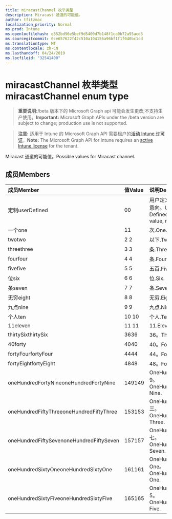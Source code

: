 ```yaml
---
title: miracastChannel 枚举类型
description: Miracast 通道的可能值。
author: tfitzmac
localization_priority: Normal
ms.prod: Intune
ms.openlocfilehash: e352bd96e5bef9d5400d7b148f1ca0b72a95acd3
ms.sourcegitcommit: 0ce657622f42c510a104156a96bf1f1f040bc1cd
ms.translationtype: MT
ms.contentlocale: zh-CN
ms.lasthandoff: 04/24/2019
ms.locfileid: "32541400"
---
```

# <a name="miracastchannel-enum-type"></a><span data-ttu-id="5ba87-103">miracastChannel 枚举类型</span><span class="sxs-lookup"><span data-stu-id="5ba87-103">miracastChannel enum type</span></span>

> <span data-ttu-id="5ba87-104">**重要说明:**/beta 版本下的 Microsoft Graph api 可能会发生更改;不支持生产使用。</span><span class="sxs-lookup"><span data-stu-id="5ba87-104">**Important:** Microsoft Graph APIs under the /beta version are subject to change; production use is not supported.</span></span>

> <span data-ttu-id="5ba87-105">**注意:** 适用于 Intune 的 Microsoft Graph API 需要租户的[活动 Intune 许可证](https://go.microsoft.com/fwlink/?linkid=839381)。</span><span class="sxs-lookup"><span data-stu-id="5ba87-105">**Note:** The Microsoft Graph API for Intune requires an [active Intune license](https://go.microsoft.com/fwlink/?linkid=839381) for the tenant.</span></span>

<span data-ttu-id="5ba87-106">Miracast 通道的可能值。</span><span class="sxs-lookup"><span data-stu-id="5ba87-106">Possible values for Miracast channel.</span></span>

## <a name="members"></a><span data-ttu-id="5ba87-107">成员</span><span class="sxs-lookup"><span data-stu-id="5ba87-107">Members</span></span>
|<span data-ttu-id="5ba87-108">成员</span><span class="sxs-lookup"><span data-stu-id="5ba87-108">Member</span></span>|<span data-ttu-id="5ba87-109">值</span><span class="sxs-lookup"><span data-stu-id="5ba87-109">Value</span></span>|<span data-ttu-id="5ba87-110">说明</span><span class="sxs-lookup"><span data-stu-id="5ba87-110">Description</span></span>|
|:---|:---|:---|
|<span data-ttu-id="5ba87-111">定制</span><span class="sxs-lookup"><span data-stu-id="5ba87-111">userDefined</span></span>|<span data-ttu-id="5ba87-112">0</span><span class="sxs-lookup"><span data-stu-id="5ba87-112">0</span></span>|<span data-ttu-id="5ba87-113">用户定义, 默认值, 无意向。</span><span class="sxs-lookup"><span data-stu-id="5ba87-113">User Defined, default value, no intent.</span></span>|
|<span data-ttu-id="5ba87-114">一个</span><span class="sxs-lookup"><span data-stu-id="5ba87-114">one</span></span>|<span data-ttu-id="5ba87-115">1</span><span class="sxs-lookup"><span data-stu-id="5ba87-115">1</span></span>|<span data-ttu-id="5ba87-116">次.</span><span class="sxs-lookup"><span data-stu-id="5ba87-116">One.</span></span>|
|<span data-ttu-id="5ba87-117">two</span><span class="sxs-lookup"><span data-stu-id="5ba87-117">two</span></span>|<span data-ttu-id="5ba87-118">2 </span><span class="sxs-lookup"><span data-stu-id="5ba87-118">2</span></span>|<span data-ttu-id="5ba87-119">以下.</span><span class="sxs-lookup"><span data-stu-id="5ba87-119">Two.</span></span>|
|<span data-ttu-id="5ba87-120">three</span><span class="sxs-lookup"><span data-stu-id="5ba87-120">three</span></span>|<span data-ttu-id="5ba87-121">3 </span><span class="sxs-lookup"><span data-stu-id="5ba87-121">3</span></span>|<span data-ttu-id="5ba87-122">条.</span><span class="sxs-lookup"><span data-stu-id="5ba87-122">Three.</span></span>|
|<span data-ttu-id="5ba87-123">four</span><span class="sxs-lookup"><span data-stu-id="5ba87-123">four</span></span>|<span data-ttu-id="5ba87-124">4 </span><span class="sxs-lookup"><span data-stu-id="5ba87-124">4</span></span>|<span data-ttu-id="5ba87-125">条.</span><span class="sxs-lookup"><span data-stu-id="5ba87-125">Four.</span></span>|
|<span data-ttu-id="5ba87-126">five</span><span class="sxs-lookup"><span data-stu-id="5ba87-126">five</span></span>|<span data-ttu-id="5ba87-127">5 </span><span class="sxs-lookup"><span data-stu-id="5ba87-127">5</span></span>|<span data-ttu-id="5ba87-128">五百.</span><span class="sxs-lookup"><span data-stu-id="5ba87-128">Five.</span></span>|
|<span data-ttu-id="5ba87-129">位</span><span class="sxs-lookup"><span data-stu-id="5ba87-129">six</span></span>|<span data-ttu-id="5ba87-130">6 </span><span class="sxs-lookup"><span data-stu-id="5ba87-130">6</span></span>|<span data-ttu-id="5ba87-131">位.</span><span class="sxs-lookup"><span data-stu-id="5ba87-131">Six.</span></span>|
|<span data-ttu-id="5ba87-132">条</span><span class="sxs-lookup"><span data-stu-id="5ba87-132">seven</span></span>|<span data-ttu-id="5ba87-133">7 </span><span class="sxs-lookup"><span data-stu-id="5ba87-133">7</span></span>|<span data-ttu-id="5ba87-134">条.</span><span class="sxs-lookup"><span data-stu-id="5ba87-134">Seven.</span></span>|
|<span data-ttu-id="5ba87-135">无穷</span><span class="sxs-lookup"><span data-stu-id="5ba87-135">eight</span></span>|<span data-ttu-id="5ba87-136">8 </span><span class="sxs-lookup"><span data-stu-id="5ba87-136">8</span></span>|<span data-ttu-id="5ba87-137">无穷.</span><span class="sxs-lookup"><span data-stu-id="5ba87-137">Eight.</span></span>|
|<span data-ttu-id="5ba87-138">九点</span><span class="sxs-lookup"><span data-stu-id="5ba87-138">nine</span></span>|<span data-ttu-id="5ba87-139">9 </span><span class="sxs-lookup"><span data-stu-id="5ba87-139">9</span></span>|<span data-ttu-id="5ba87-140">九点.</span><span class="sxs-lookup"><span data-stu-id="5ba87-140">Nine.</span></span>|
|<span data-ttu-id="5ba87-141">个人</span><span class="sxs-lookup"><span data-stu-id="5ba87-141">ten</span></span>|<span data-ttu-id="5ba87-142">10 </span><span class="sxs-lookup"><span data-stu-id="5ba87-142">10</span></span>|<span data-ttu-id="5ba87-143">个人.</span><span class="sxs-lookup"><span data-stu-id="5ba87-143">Ten.</span></span>|
|<span data-ttu-id="5ba87-144">11</span><span class="sxs-lookup"><span data-stu-id="5ba87-144">eleven</span></span>|<span data-ttu-id="5ba87-145">11 </span><span class="sxs-lookup"><span data-stu-id="5ba87-145">11</span></span>|<span data-ttu-id="5ba87-146">11.</span><span class="sxs-lookup"><span data-stu-id="5ba87-146">Eleven.</span></span>|
|<span data-ttu-id="5ba87-147">thirtySix</span><span class="sxs-lookup"><span data-stu-id="5ba87-147">thirtySix</span></span>|<span data-ttu-id="5ba87-148">36</span><span class="sxs-lookup"><span data-stu-id="5ba87-148">36</span></span>|<span data-ttu-id="5ba87-149">36。</span><span class="sxs-lookup"><span data-stu-id="5ba87-149">Thirty-Six.</span></span>|
|<span data-ttu-id="5ba87-150">40</span><span class="sxs-lookup"><span data-stu-id="5ba87-150">forty</span></span>|<span data-ttu-id="5ba87-151">40</span><span class="sxs-lookup"><span data-stu-id="5ba87-151">40</span></span>|<span data-ttu-id="5ba87-152">40。</span><span class="sxs-lookup"><span data-stu-id="5ba87-152">Forty.</span></span>|
|<span data-ttu-id="5ba87-153">fortyFour</span><span class="sxs-lookup"><span data-stu-id="5ba87-153">fortyFour</span></span>|<span data-ttu-id="5ba87-154">44</span><span class="sxs-lookup"><span data-stu-id="5ba87-154">44</span></span>|<span data-ttu-id="5ba87-155">44。</span><span class="sxs-lookup"><span data-stu-id="5ba87-155">Forty-Four.</span></span>|
|<span data-ttu-id="5ba87-156">fortyEight</span><span class="sxs-lookup"><span data-stu-id="5ba87-156">fortyEight</span></span>|<span data-ttu-id="5ba87-157">48</span><span class="sxs-lookup"><span data-stu-id="5ba87-157">48</span></span>|<span data-ttu-id="5ba87-158">48。</span><span class="sxs-lookup"><span data-stu-id="5ba87-158">Forty-Eight.</span></span>|
|<span data-ttu-id="5ba87-159">oneHundredFortyNine</span><span class="sxs-lookup"><span data-stu-id="5ba87-159">oneHundredFortyNine</span></span>|<span data-ttu-id="5ba87-160">149</span><span class="sxs-lookup"><span data-stu-id="5ba87-160">149</span></span>|<span data-ttu-id="5ba87-161">OneHundredForty-9。</span><span class="sxs-lookup"><span data-stu-id="5ba87-161">OneHundredForty-Nine.</span></span>|
|<span data-ttu-id="5ba87-162">oneHundredFiftyThree</span><span class="sxs-lookup"><span data-stu-id="5ba87-162">oneHundredFiftyThree</span></span>|<span data-ttu-id="5ba87-163">153</span><span class="sxs-lookup"><span data-stu-id="5ba87-163">153</span></span>|<span data-ttu-id="5ba87-164">OneHundredFifty-三。</span><span class="sxs-lookup"><span data-stu-id="5ba87-164">OneHundredFifty-Three.</span></span>|
|<span data-ttu-id="5ba87-165">oneHundredFiftySeven</span><span class="sxs-lookup"><span data-stu-id="5ba87-165">oneHundredFiftySeven</span></span>|<span data-ttu-id="5ba87-166">157</span><span class="sxs-lookup"><span data-stu-id="5ba87-166">157</span></span>|<span data-ttu-id="5ba87-167">OneHundredFifty-七。</span><span class="sxs-lookup"><span data-stu-id="5ba87-167">OneHundredFifty-Seven.</span></span>|
|<span data-ttu-id="5ba87-168">oneHundredSixtyOne</span><span class="sxs-lookup"><span data-stu-id="5ba87-168">oneHundredSixtyOne</span></span>|<span data-ttu-id="5ba87-169">161</span><span class="sxs-lookup"><span data-stu-id="5ba87-169">161</span></span>|<span data-ttu-id="5ba87-170">OneHundredSixty-One。</span><span class="sxs-lookup"><span data-stu-id="5ba87-170">OneHundredSixty-One.</span></span>|
|<span data-ttu-id="5ba87-171">oneHundredSixtyFive</span><span class="sxs-lookup"><span data-stu-id="5ba87-171">oneHundredSixtyFive</span></span>|<span data-ttu-id="5ba87-172">165</span><span class="sxs-lookup"><span data-stu-id="5ba87-172">165</span></span>|<span data-ttu-id="5ba87-173">OneHundredSixty-5。</span><span class="sxs-lookup"><span data-stu-id="5ba87-173">OneHundredSixty-Five.</span></span>|





